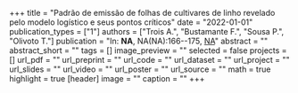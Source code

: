 +++
title = "Padrão de emissão de folhas de cultivares de linho revelado pelo modelo logístico e seus pontos críticos"
date = "2022-01-01"
publication_types = ["1"]
authors = ["Trois A.", "Bustamante F.", "Sousa P.", "Olivoto T."]
publication = "In: **NA**, NA(NA):166--175, [NA](NA)"
abstract = ""
abstract_short = ""
tags = []
image_preview = ""
selected = false
projects = []
url_pdf = ""
url_preprint = ""
url_code = ""
url_dataset = ""
url_project = ""
url_slides = ""
url_video = ""
url_poster = ""
url_source = ""
math = true
highlight = true
[header]
image = ""
caption = ""
+++
